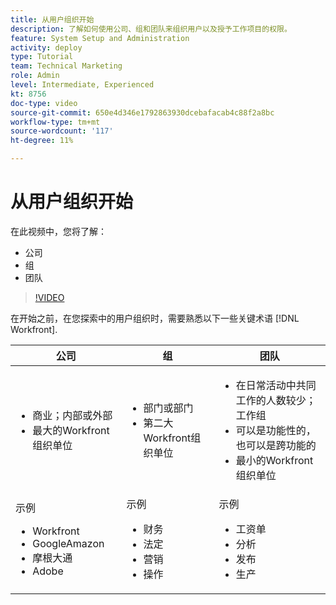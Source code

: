 ```yaml
---
title: 从用户组织开始
description: 了解如何使用公司、组和团队来组织用户以及授予工作项目的权限。
feature: System Setup and Administration
activity: deploy
type: Tutorial
team: Technical Marketing
role: Admin
level: Intermediate, Experienced
kt: 8756
doc-type: video
source-git-commit: 650e4d346e1792863930dcebafacab4c88f2a8bc
workflow-type: tm+mt
source-wordcount: '117'
ht-degree: 11%

---
```


# 从用户组织开始

在此视频中，您将了解：

* 公司
* 组
* 团队

>[!VIDEO](https://video.tv.adobe.com/v/335068/?quality=12&learn=on)

在开始之前，在您探索中的用户组织时，需要熟悉以下一些关键术语 [!DNL Workfront].

| 公司 | 组 | 团队 |
| --- | --- | --- |
| <ul><li>商业；内部或外部</li><li>最大的Workfront组织单位</li></ul> | <ul><li>部门或部门</li><li>第二大Workfront组织单位</li></ul> | <ul><li>在日常活动中共同工作的人数较少；工作组</li><li>可以是功能性的，也可以是跨功能的</li><li>最小的Workfront组织单位</li></ul> |
| 示例 <ul><li>Workfront</li><li>GoogleAmazon</li><li>摩根大通</li><li>Adobe</li></ul> | 示例 <ul><li>财务</li><li>法定</li><li>营销</li><li>操作</li></ul> | 示例 <ul><li>工资单</li><li>分析</li><li>发布</li><li>生产</li></ul> |



